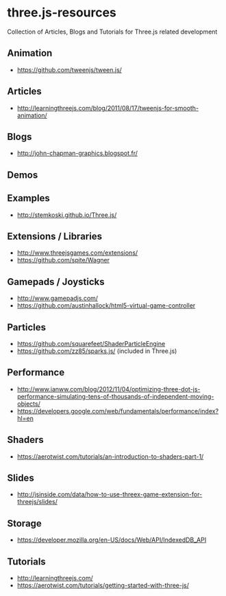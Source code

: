 # three.js-resources
Collection of Articles, Blogs and Tutorials for Three.js related development

## Animation
* https://github.com/tweenjs/tween.js/

## Articles
* http://learningthreejs.com/blog/2011/08/17/tweenjs-for-smooth-animation/

## Blogs
* http://john-chapman-graphics.blogspot.fr/

## Demos

## Examples
* http://stemkoski.github.io/Three.js/

## Extensions / Libraries
* http://www.threejsgames.com/extensions/
* https://github.com/spite/Wagner

## Gamepads / Joysticks
* http://www.gamepadjs.com/
* https://github.com/austinhallock/html5-virtual-game-controller

## Particles
* https://github.com/squarefeet/ShaderParticleEngine
* https://github.com/zz85/sparks.js/ (included in Three.js)

## Performance
* http://www.ianww.com/blog/2012/11/04/optimizing-three-dot-js-performance-simulating-tens-of-thousands-of-independent-moving-objects/
* https://developers.google.com/web/fundamentals/performance/index?hl=en

## Shaders
* https://aerotwist.com/tutorials/an-introduction-to-shaders-part-1/

## Slides
* http://jsinside.com/data/how-to-use-threex-game-extension-for-threejs/slides/

## Storage
* https://developer.mozilla.org/en-US/docs/Web/API/IndexedDB_API

## Tutorials
* http://learningthreejs.com/
* https://aerotwist.com/tutorials/getting-started-with-three-js/
